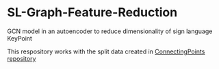 # SL-Graph-Feature-Reduction
GCN model in an autoencoder to reduce dimensionality of sign language KeyPoint

This respository works with the split data created in [ConnectingPoints repository](https://github.com/JoeNatan30/ConnectingPoints.git)